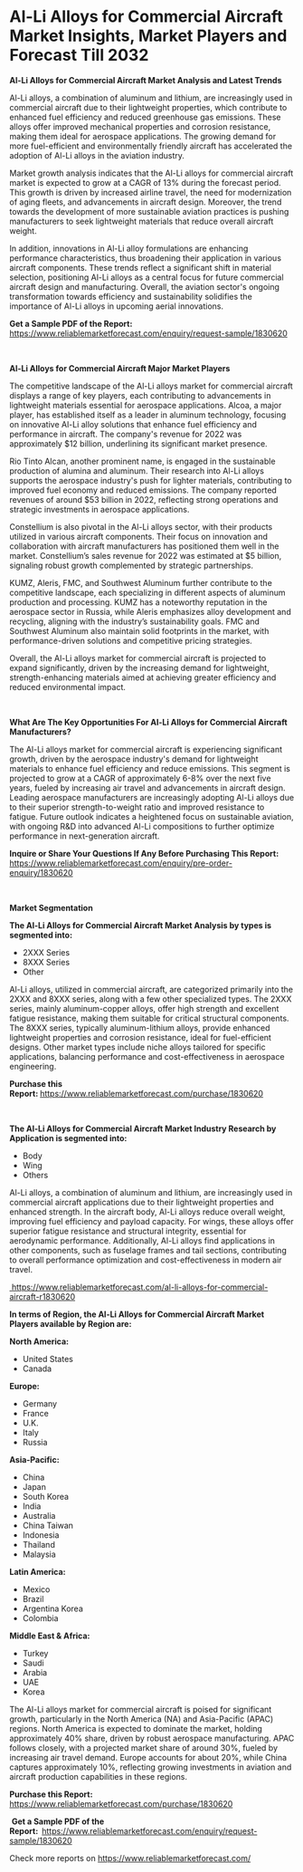 <p><h1>Al-Li Alloys for Commercial Aircraft Market Insights, Market Players and Forecast Till 2032</h1></p><p><strong>Al-Li Alloys for Commercial Aircraft Market Analysis and Latest Trends</strong></p>
<p><p>Al-Li alloys, a combination of aluminum and lithium, are increasingly used in commercial aircraft due to their lightweight properties, which contribute to enhanced fuel efficiency and reduced greenhouse gas emissions. These alloys offer improved mechanical properties and corrosion resistance, making them ideal for aerospace applications. The growing demand for more fuel-efficient and environmentally friendly aircraft has accelerated the adoption of Al-Li alloys in the aviation industry.</p><p>Market growth analysis indicates that the Al-Li alloys for commercial aircraft market is expected to grow at a CAGR of 13% during the forecast period. This growth is driven by increased airline travel, the need for modernization of aging fleets, and advancements in aircraft design. Moreover, the trend towards the development of more sustainable aviation practices is pushing manufacturers to seek lightweight materials that reduce overall aircraft weight.</p><p>In addition, innovations in Al-Li alloy formulations are enhancing performance characteristics, thus broadening their application in various aircraft components. These trends reflect a significant shift in material selection, positioning Al-Li alloys as a central focus for future commercial aircraft design and manufacturing. Overall, the aviation sector's ongoing transformation towards efficiency and sustainability solidifies the importance of Al-Li alloys in upcoming aerial innovations.</p></p>
<p><strong>Get a Sample PDF of the Report:&nbsp;</strong> <a href="https://www.reliablemarketforecast.com/enquiry/request-sample/1830620?utm_campaign=3069&utm_medium=2&utm_source=Github&utm_content=ia&utm_term=03042025&utm_id=al-li-alloys-for-commercial-aircraft">https://www.reliablemarketforecast.com/enquiry/request-sample/1830620</a></p>
<p>&nbsp;</p>
<p><strong>Al-Li Alloys for Commercial Aircraft Major Market Players</strong></p>
<p><p>The competitive landscape of the Al-Li alloys market for commercial aircraft displays a range of key players, each contributing to advancements in lightweight materials essential for aerospace applications. Alcoa, a major player, has established itself as a leader in aluminum technology, focusing on innovative Al-Li alloy solutions that enhance fuel efficiency and performance in aircraft. The company's revenue for 2022 was approximately $12 billion, underlining its significant market presence.</p><p>Rio Tinto Alcan, another prominent name, is engaged in the sustainable production of alumina and aluminum. Their research into Al-Li alloys supports the aerospace industry's push for lighter materials, contributing to improved fuel economy and reduced emissions. The company reported revenues of around $53 billion in 2022, reflecting strong operations and strategic investments in aerospace applications.</p><p>Constellium is also pivotal in the Al-Li alloys sector, with their products utilized in various aircraft components. Their focus on innovation and collaboration with aircraft manufacturers has positioned them well in the market. Constellium’s sales revenue for 2022 was estimated at $5 billion, signaling robust growth complemented by strategic partnerships.</p><p>KUMZ, Aleris, FMC, and Southwest Aluminum further contribute to the competitive landscape, each specializing in different aspects of aluminum production and processing. KUMZ has a noteworthy reputation in the aerospace sector in Russia, while Aleris emphasizes alloy development and recycling, aligning with the industry’s sustainability goals. FMC and Southwest Aluminum also maintain solid footprints in the market, with performance-driven solutions and competitive pricing strategies.</p><p>Overall, the Al-Li alloys market for commercial aircraft is projected to expand significantly, driven by the increasing demand for lightweight, strength-enhancing materials aimed at achieving greater efficiency and reduced environmental impact.</p></p>
<p>&nbsp;</p>
<p><strong>What Are The Key Opportunities For Al-Li Alloys for Commercial Aircraft Manufacturers?</strong></p>
<p><p>The Al-Li alloys market for commercial aircraft is experiencing significant growth, driven by the aerospace industry's demand for lightweight materials to enhance fuel efficiency and reduce emissions. This segment is projected to grow at a CAGR of approximately 6-8% over the next five years, fueled by increasing air travel and advancements in aircraft design. Leading aerospace manufacturers are increasingly adopting Al-Li alloys due to their superior strength-to-weight ratio and improved resistance to fatigue. Future outlook indicates a heightened focus on sustainable aviation, with ongoing R&D into advanced Al-Li compositions to further optimize performance in next-generation aircraft.</p></p>
<p><strong>Inquire or Share Your Questions If Any Before Purchasing This Report:</strong> <a href="https://www.reliablemarketforecast.com/enquiry/pre-order-enquiry/1830620?utm_campaign=3069&utm_medium=2&utm_source=Github&utm_content=ia&utm_term=03042025&utm_id=al-li-alloys-for-commercial-aircraft">https://www.reliablemarketforecast.com/enquiry/pre-order-enquiry/1830620</a></p>
<p>&nbsp;</p>
<p><strong>Market Segmentation</strong></p>
<p><strong>The Al-Li Alloys for Commercial Aircraft Market Analysis by types is segmented into:</strong></p>
<p><ul><li>2XXX Series</li><li>8XXX Series</li><li>Other</li></ul></p>
<p><p>Al-Li alloys, utilized in commercial aircraft, are categorized primarily into the 2XXX and 8XXX series, along with a few other specialized types. The 2XXX series, mainly aluminum-copper alloys, offer high strength and excellent fatigue resistance, making them suitable for critical structural components. The 8XXX series, typically aluminum-lithium alloys, provide enhanced lightweight properties and corrosion resistance, ideal for fuel-efficient designs. Other market types include niche alloys tailored for specific applications, balancing performance and cost-effectiveness in aerospace engineering.</p></p>
<p><strong>Purchase this Report:&nbsp;</strong><a href="https://www.reliablemarketforecast.com/purchase/1830620?utm_campaign=3069&utm_medium=2&utm_source=Github&utm_content=ia&utm_term=03042025&utm_id=al-li-alloys-for-commercial-aircraft">https://www.reliablemarketforecast.com/purchase/1830620</a></p>
<p>&nbsp;</p>
<p><strong>The Al-Li Alloys for Commercial Aircraft Market Industry Research by Application is segmented into:</strong></p>
<p><ul><li>Body</li><li>Wing</li><li>Others</li></ul></p>
<p><p>Al-Li alloys, a combination of aluminum and lithium, are increasingly used in commercial aircraft applications due to their lightweight properties and enhanced strength. In the aircraft body, Al-Li alloys reduce overall weight, improving fuel efficiency and payload capacity. For wings, these alloys offer superior fatigue resistance and structural integrity, essential for aerodynamic performance. Additionally, Al-Li alloys find applications in other components, such as fuselage frames and tail sections, contributing to overall performance optimization and cost-effectiveness in modern air travel.</p></p>
<p><a href="https://www.reliablemarketforecast.com/al-li-alloys-for-commercial-aircraft-r1830620?utm_campaign=3069&utm_medium=2&utm_source=Github&utm_content=ia&utm_term=03042025&utm_id=al-li-alloys-for-commercial-aircraft">&nbsp;https://www.reliablemarketforecast.com/al-li-alloys-for-commercial-aircraft-r1830620</a></p>
<p><strong>In terms of Region, the Al-Li Alloys for Commercial Aircraft Market Players available by Region are:</strong></p>
<p>
    <p> <strong> North America: </strong>
        <ul>
            <li>United States</li>
            <li>Canada</li>
        </ul>
        </p> 
    <p> <strong> Europe: </strong>
        <ul>
            <li>Germany</li>
            <li>France</li>
            <li>U.K.</li>
            <li>Italy</li>
            <li>Russia</li>
        </ul>
        </p> 
    <p> <strong> Asia-Pacific: </strong>
        <ul>
            <li>China</li>
            <li>Japan</li>
            <li>South Korea</li>
            <li>India</li>
            <li>Australia</li>
            <li>China Taiwan</li>
            <li>Indonesia</li>
            <li>Thailand</li>
            <li>Malaysia</li>
        </ul>
        </p> 
    <p> <strong> Latin America: </strong>
        <ul>
            <li>Mexico</li>
            <li>Brazil</li>
            <li>Argentina Korea</li>
            <li>Colombia</li>
        </ul>
        </p> 
    <p> <strong> Middle East & Africa: </strong>
        <ul>
            <li>Turkey</li>
            <li>Saudi</li>
            <li>Arabia</li>
            <li>UAE</li>
            <li>Korea</li>
        </ul>
    </p>
    </p>
<p><p>The Al-Li alloys market for commercial aircraft is poised for significant growth, particularly in the North America (NA) and Asia-Pacific (APAC) regions. North America is expected to dominate the market, holding approximately 40% share, driven by robust aerospace manufacturing. APAC follows closely, with a projected market share of around 30%, fueled by increasing air travel demand. Europe accounts for about 20%, while China captures approximately 10%, reflecting growing investments in aviation and aircraft production capabilities in these regions.</p></p>
<p><strong>Purchase this Report: </strong><a href="https://www.reliablemarketforecast.com/purchase/1830620?utm_campaign=3069&utm_medium=2&utm_source=Github&utm_content=ia&utm_term=03042025&utm_id=al-li-alloys-for-commercial-aircraft">https://www.reliablemarketforecast.com/purchase/1830620</a></p>
<p>&nbsp;<strong>Get a Sample PDF of the Report:&nbsp;&nbsp;</strong><a href="https://www.reliablemarketforecast.com/enquiry/request-sample/1830620?utm_campaign=3069&utm_medium=2&utm_source=Github&utm_content=ia&utm_term=03042025&utm_id=al-li-alloys-for-commercial-aircraft">https://www.reliablemarketforecast.com/enquiry/request-sample/1830620</a></p>
<p><strong></strong></p>
<p>Check more reports on <a href="https://www.reliablemarketforecast.com/?utm_campaign=3069&utm_medium=2&utm_source=Github&utm_content=ia&utm_term=03042025&utm_id=al-li-alloys-for-commercial-aircraft">https://www.reliablemarketforecast.com/</a></p>
